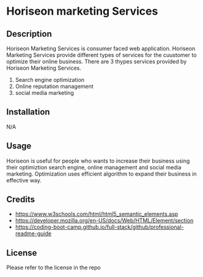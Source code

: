 # Horiseon marketing Services

## Description

Horiseon Marketing Services is consumer faced web application. Horiseon Marketing Services provide different types of services for the cuustomer to optimize their online business.
There are 3 thypes services provided by Horiseon Marketing Services.
1. Search engine optimization
2. Online reputation management
3. social media marketing

## Installation

N/A

## Usage

Horiseon is useful for people who wants to increase their business using their optimiztion search engine, online management and  social media marketing. Optimization uses efficient algorithm  to expand their business in effective way. 

## Credits

* https://www.w3schools.com/html/html5_semantic_elements.asp
* https://developer.mozilla.org/en-US/docs/Web/HTML/Element/section
* https://coding-boot-camp.github.io/full-stack/github/professional-readme-guide

## License

Please refer to the license in the repo


